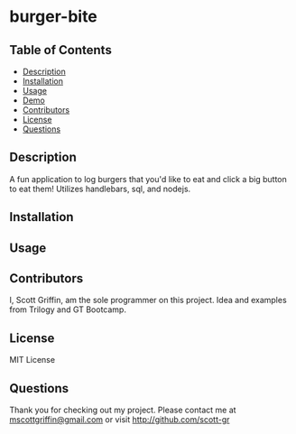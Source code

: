 # burger-bite

## Table of Contents
* [Description](#description)
* [Installation](#installation)
* [Usage](#usage)
* [Demo](#demo)
* [Contributors](#contributors)
* [License](#license)
* [Questions](#questions)

## Description
A fun application to log burgers that you'd like to eat and click a big button to eat them! Utilizes handlebars, sql, and nodejs.

## Installation


## Usage


## Contributors
I, Scott Griffin, am the sole programmer on this project. Idea and examples from Trilogy and GT Bootcamp. 

## License
MIT License

## Questions
Thank you for checking out my project. Please contact me at mscottgriffin@gmail.com or visit http://github.com/scott-gr